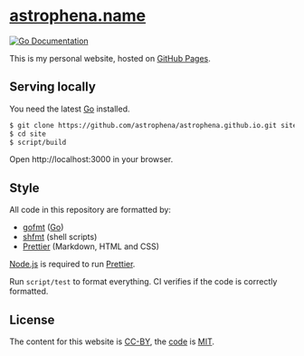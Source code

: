# [astrophena.name](https://astrophena.name)

[![Go Documentation](https://godocs.io/go.astrophena.name/site?status.svg)](https://godocs.io/go.astrophena.name/site)

This is my personal website, hosted on [GitHub Pages](https://pages.github.com).

## Serving locally

You need the latest [Go] installed.

```sh
$ git clone https://github.com/astrophena/astrophena.github.io.git site
$ cd site
$ script/build
```

Open http://localhost:3000 in your browser.

## Style

All code in this repository are formatted by:

- [gofmt](https://godocs.io/cmd/gofmt) ([Go])
- [shfmt](https://godocs.io/mvdan.cc/sh/v3/cmd/shfmt) (shell scripts)
- [Prettier] (Markdown, HTML and CSS)

[Node.js](https://nodejs.org) is required to run [Prettier].

Run `script/test` to format everything. CI verifies if the code is correctly formatted.

## License

The content for this website is [CC-BY](https://creativecommons.org/licenses/by/4.0/), the
[code](https://github.com/astrophena/astrophena.github.io) is
[MIT](https://opensource.org/licenses/MIT).

[go]: https://go.dev
[prettier]: https://prettier.io
